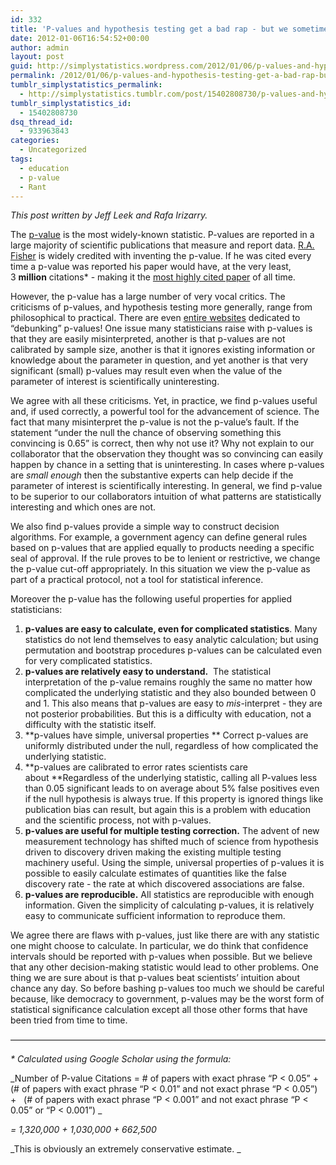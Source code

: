 ```yaml
---
id: 332
title: 'P-values and hypothesis testing get a bad rap - but we sometimes find them useful.'
date: 2012-01-06T16:54:52+00:00
author: admin
layout: post
guid: http://simplystatistics.wordpress.com/2012/01/06/p-values-and-hypothesis-testing-get-a-bad-rap-but-we
permalink: /2012/01/06/p-values-and-hypothesis-testing-get-a-bad-rap-but-we/
tumblr_simplystatistics_permalink:
  - http://simplystatistics.tumblr.com/post/15402808730/p-values-and-hypothesis-testing-get-a-bad-rap-but-we
tumblr_simplystatistics_id:
  - 15402808730
dsq_thread_id:
  - 933963843
categories:
  - Uncategorized
tags:
  - education
  - p-value
  - Rant
---
```

_This post written by Jeff Leek and Rafa Irizarry._

The <a href="http://en.wikipedia.org/wiki/P-value" target="_blank">p-value</a> is the most widely-known statistic. P-values are reported in a large majority of scientific publications that measure and report data. <a href="http://en.wikipedia.org/wiki/Ronald_Fisher" target="_blank">R.A. Fisher</a> is widely credited with inventing the p-value. If he was cited every time a p-value was reported his paper would have, at the very least, 3&#160;**million** citations* - making it the <a href="http://www.jbc.org/content/280/28/e25.full#" target="_blank">most highly cited paper</a> of all time. 

<!-- more -->

However, the p-value has a large number of very vocal critics. The criticisms of p-values, and hypothesis testing more generally, range from philosophical to practical. There are even <a href="http://warnercnr.colostate.edu/~anderson/thompson1.html" target="_blank">entire websites</a> dedicated to &#8220;debunking&#8221; p-values! One issue many statisticians raise with p-values is that they are easily misinterpreted, another is that p-values are not calibrated by sample size, another is that it ignores existing information or knowledge about the parameter in question, and yet another is that very significant (small) p-values may result even when the value of the parameter of interest is scientifically uninteresting.

We agree with all these criticisms. Yet, in practice, we find p-values useful and, if used correctly, a powerful tool for the advancement of science. The fact that many misinterpret the p-value is not the p-value&#8217;s fault. If the statement &#8220;under the null the chance of observing something this convincing is 0.65&#8221; is correct, then why not use it? Why not explain to our collaborator that the observation they thought was so convincing can easily happen by chance in a setting that is uninteresting. In cases where p-values are _small enough_ then the substantive experts can help decide if the parameter of interest is scientifically interesting. In general, we find p-value to be superior to our collaborators intuition of what patterns are statistically interesting and which ones are not.

We also find p-values provide a simple way to construct decision algorithms. For example, a government agency can define general rules based on p-values that are applied equally to products needing a specific seal of approval. If the rule proves to be to lenient or restrictive, we change the p-value cut-off appropriately. In this situation we view the p-value as part of a practical protocol, not a tool for statistical inference.

Moreover the p-value has the following useful properties for applied statisticians:

  1. **p-values are easy to calculate, even for complicated statistics**. Many statistics do not lend themselves to easy analytic calculation; but using permutation and bootstrap procedures p-values can be calculated even for very complicated statistics. 
  2. **p-values are relatively easy to understand.**  The statistical interpretation of the p-value remains roughly the same no matter how complicated the underlying statistic and they also bounded between 0 and 1. This also means that p-values are easy to _mis_-interpret - they are not posterior probabilities. But this is a difficulty with education, not a difficulty with the statistic itself. 
  3. **p-values have simple, universal properties ** Correct p-values are uniformly distributed under the null, regardless of how complicated the underlying statistic. 
  4. **p-values are calibrated to error rates scientists care about **Regardless of the underlying statistic, calling all P-values less than 0.05 significant leads to on average about 5% false positives even if the null hypothesis is always true. If this property is ignored things like publication bias can result, but again this is a problem with education and the scientific process, not with p-values. 
  5. **p-values are useful for multiple testing correction.** The advent of new measurement technology has shifted much of science from hypothesis driven to discovery driven making the existing multiple testing machinery useful. Using the simple, universal properties of p-values it is possible to easily calculate estimates of quantities like the false discovery rate - the rate at which discovered associations are false.
  6. **p-values are reproducible.** All statistics are reproducible with enough information. Given the simplicity of calculating p-values, it is relatively easy to communicate sufficient information to reproduce them. 

We agree there are flaws with p-values, just like there are with any statistic one might choose to calculate. In particular, we do think that confidence intervals should be reported with p-values when possible. But we believe that any other decision-making statistic would lead to other problems. One thing we are sure about is that p-values beat scientists&#8217; intuition about chance any day. So before bashing p-values too much we should be careful because, like democracy to government, p-values may be the worst form of statistical significance calculation except all those other forms that have been tried from time to time. 

&#8212;&#8212;&#8212;&#8212;&#8212;&#8212;&#8212;&#8212;&#8212;&#8212;&#8212;&#8212;&#8212;&#8212;&#8212;&#8212;&#8212;&#8212;&#8212;&#8212;&#8212;&#8212;&#8212;&#8212;&#8212;&#8212;&#8212;&#8212;&#8212;&#8212;&#8212;&#8212;&#8212;&#8212;&#8212;&#8212;

_* Calculated using Google Scholar using the formula:_

_Number of P-value Citations = # of papers with exact phrase &#8220;P < 0.05&#8221; + (# of papers with exact phrase &#8220;P < 0.01&#8221; and not exact phrase &#8220;P < 0.05&#8221;) +   (# of papers with exact phrase &#8220;P < 0.001&#8221; and not exact phrase &#8220;P < 0.05&#8221; or &#8220;P < 0.001&#8221;) _

_= 1,320,000 + 1,030,000 + 662,500_

_This is obviously an extremely conservative estimate. _